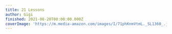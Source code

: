 ```yaml
---
title: 21 Lessons
author: Gigi
finished: 2021-08-20T00:00:00.000Z
coverImage: 'https://m.media-amazon.com/images/I/71phKnmVtmL._SL1360_.jpg'
---
```


